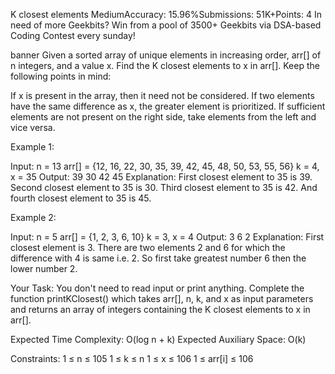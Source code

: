 K closest elements
MediumAccuracy: 15.96%Submissions: 51K+Points: 4
In need of more Geekbits? Win from a pool of 3500+ Geekbits via DSA-based Coding Contest every sunday!

banner
Given a sorted array of unique elements in increasing order, arr[] of n integers, and a value x. Find the K closest elements to x in arr[].
Keep the following points in mind:

If x is present in the array, then it need not be considered.
If two elements have the same difference as x, the greater element is prioritized.
If sufficient elements are not present on the right side, take elements from the left and vice versa.
 
Example 1:

Input:
n = 13
arr[] = {12, 16, 22, 30, 35, 39, 42, 
         45, 48, 50, 53, 55, 56}
k = 4, x = 35
Output: 39 30 42 45
Explanation: 
First closest element to 35 is 39.
Second closest element to 35 is 30.
Third closest element to 35 is 42.
And fourth closest element to 35 is 45.

Example 2:

Input:
n = 5
arr[] = {1, 2, 3, 6, 10}
k = 3, x = 4
Output: 3 6 2
Explanation: 
First closest element is 3.
There are two elements 2 and 6 for which 
the difference with 4 is same i.e. 2.
So first take greatest number 6 
then the lower number 2.

Your Task:
You don't need to read input or print anything. Complete the function printKClosest() which takes arr[], n, k, and x as input parameters and returns an array of integers containing the K closest elements to x in arr[].


Expected Time Complexity: O(log n + k)
Expected Auxiliary Space: O(k)


Constraints:
1 ≤ n ≤ 105
1 ≤ k ≤ n
1 ≤ x ≤ 106
1 ≤ arr[i] ≤ 106

 